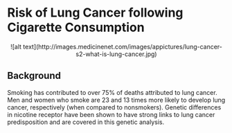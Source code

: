 # Risk of Lung Cancer following Cigarette Consumption

<p style="text-align: center;"> ![alt text](http://images.medicinenet.com/images/appictures/lung-cancer-s2-what-is-lung-cancer.jpg) </p>

## Background

Smoking has contributed to over 75% of deaths attributed to lung cancer. Men and women who smoke are 23 and 13 times more likely to develop lung cancer, respectively (when compared to nonsmokers). Genetic differences in nicotine receptor have been shown to have strong links to lung cancer predisposition and are covered in this genetic analysis.




